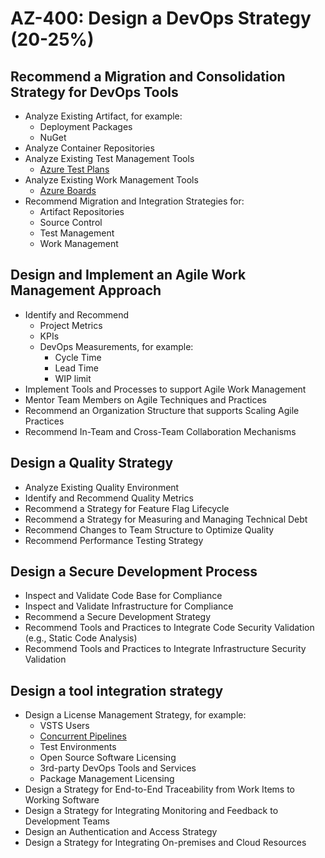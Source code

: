 # AZ-400: Design a DevOps Strategy (20-25%)
## Recommend a Migration and Consolidation Strategy for DevOps Tools
- Analyze Existing Artifact, for example:
    - Deployment Packages
    - NuGet
- Analyze Container Repositories
- Analyze Existing Test Management Tools
    - [Azure Test Plans](https://docs.microsoft.com/en-us/azure/devops/test/index-tp?view=azure-devops)
- Analyze Existing Work Management Tools
    - [Azure Boards](https://docs.microsoft.com/en-us/azure/devops/boards/index?view=azure-devops)
- Recommend Migration and Integration Strategies for:
    - Artifact Repositories
    - Source Control
    - Test Management
    - Work Management

## Design and Implement an Agile Work Management Approach
- Identify and Recommend
    - Project Metrics
    - KPIs
    - DevOps Measurements, for example:
        - Cycle Time
        - Lead Time
        - WIP limit
- Implement Tools and Processes to support Agile Work Management
- Mentor Team Members on Agile Techniques and Practices
- Recommend an Organization Structure that supports Scaling Agile Practices
- Recommend In-Team and Cross-Team Collaboration Mechanisms

## Design a Quality Strategy
- Analyze Existing Quality Environment
- Identify and Recommend Quality Metrics
- Recommend a Strategy for Feature Flag Lifecycle
- Recommend a Strategy for Measuring and Managing Technical Debt
- Recommend Changes to Team Structure to Optimize Quality
- Recommend Performance Testing Strategy

## Design a Secure Development Process
- Inspect and Validate Code Base for Compliance
- Inspect and Validate Infrastructure for Compliance
- Recommend a Secure Development Strategy
- Recommend Tools and Practices to Integrate Code Security Validation (e.g., Static Code Analysis)
- Recommend Tools and Practices to Integrate Infrastructure Security Validation

## Design a tool integration strategy
- Design a License Management Strategy, for example:
    - VSTS Users
    - [Concurrent Pipelines](https://docs.microsoft.com/en-us/azure/devops/pipelines/licensing/concurrent-jobs?view=azure-devops)
    - Test Environments
    - Open Source Software Licensing
    - 3rd-party DevOps Tools and Services
    - Package Management Licensing
- Design a Strategy for End-to-End Traceability from Work Items to Working Software
- Design a Strategy for Integrating Monitoring and Feedback to Development Teams
- Design an Authentication and Access Strategy
- Design a Strategy for Integrating On-premises and Cloud Resources
